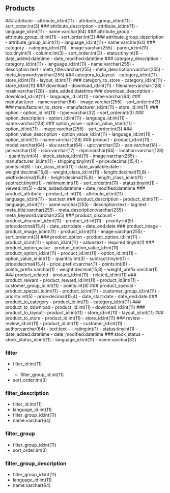 ## Products
<a name='attribute'/>
### attribute
- attribute_id:int(11)
- attribute_group_id:int(11)
- sort_order:int(3)

<a name='attribute_description'/>
### attribute_description
- attribute_id:int(11)
- language_id:int(11)
- name:varchar(64)

<a name='attribute_group'/>
### attribute_group
- attribute_group_id:int(11)
- sort_order:int(3)

<a name='attribute_group_description'/>
### attribute_group_description
- attribute_group_id:int(11)
- language_id:int(11)
- name:varchar(64)

<a name='category'/>
### category
- category_id:int(11)
- image:varchar(255)
- paren_id:int(11)
- top:tinyint(1)
- column:int(3)
- sort_order:int(3)
- status:tinyint(1)
- date_added:datetime
- date_modified:datetime

<a name='category_description'/>
### category_description
- category_id:int(11)
- language_id:int(11)
- name:varchar(255)
- description:text
- meta_title:varchar(255)
- meta_description:varchar(255)
- meta_keyword:varchar(255)

<a name='category_to_layout'/>
### category_to_layout
- category_id:int(11)
- store_id:int(11)
- layout_id:int(11)

<a name='category_to_store'/>
### category_to_store
- category_id:int(11)
- store_id:int(11)

<a name='download'/>
### download
- download_id:int(11)
- filename:varchar(128)
- mask:varchar(128)
- date_added:datetime

<a name='download_description'/>
### download_description
- download_id:int(11)
- language_id:int(11)
- name:varchar(64)

<a name='manufacturer'/>
### manufacturer
- name:varchar(64)
- image:varchar(255)
- sort_order:int(3)

<a name='manufacturer_to_store'/>
### manufacturer_to_store
- manufacturer_id:int(11)
- store_id:int(11)

<a name='option'/>
### option
- option_id:int(11)
- type:varchar(32)
- sort_order:int(3)

<a name='option_description'/>
### option_description
- option_id:int(11)
- language_id:int(11)
- name:varchar(128)

<a name='option_value'/>
### option_value
- option_value_id:int(11)
- option_id:int(11)
- image:varchar(255)
- sort_order:int(3) 
 
<a name='option_value_description'/>
### option_value_description
- option_value_id:int(11)
- language_id:int(11)
- option_id:int(11)
- name:varchar(128)
 
<a name='product'/>
### product
- product_id:int(11)
- model:varchar(64)
- sku:varchar(64)
- upc:varchar(12)
- ean:varchar(14)
- jan:varchar(13)
- isbn:varchar(17)
- mpn:varchar(64)
- location:varchar(128)
- quantity:int(4)
- stock_status_id:int(11)
- image:varchar(255)
- manufacturer_id:int(11)
- shipping:tinyint(1)
- price:decimal(15,4)
- points:int(8)
- tax_class_id:int(11)
- date_available:date
- weight:decimal(15,8)
- weight_class_id:int(11)
- length:decimal(15,8)
- width:decimal(15,8)
- height:decimal(15,8)
- length_class_id:int(11)
- subtract:tinyint(1)
- minimum:int(11)
- sort_order:int(11)
- status:tinyint(1)
- viewed:int(5)
- date_added:datetime
- date_modified:datetime

<a name='product_attribute'/>
### product_attribute
- product_id:int(11)
- attribute_id:int(11)
- language_id:int(11)
- text:text

<a name='product_description'/>
### product_description
- product_id:int(11)
- language_id:int(11)
- name:varchar(255)
- description:text
- tag:text
- meta_title:varchar(255)
- meta_description:varchar(255)
- meta_keyword:varchar(255)

<a name='product_discount'/>
### product_discount
- product_discount_id:int(11)
- product_id:int(11)
- priority:int(5)
- price:decimal(15,4)
- date_start:date
- date_end:date

<a name='product_image'/>
### product_image
- product_image_id:int(11)
- product_id:int(11)
- image:varchar(255)
- sort_order:int(3)

<a name='product_option'/>
### product_option
- product_option_id:int(11)
- product_id:int(11)
- option_id:int(11)
- value:text
- required:tinyint(1)

<a name='product_option_value'/>
### product_option_value
- product_option_value_id:int(11)
- product_option_id:int(11)
- product_id:int(11)
- option_id:int(11)
- option_value_id:int(11)
- quantity:int(3)
- subtract:tinyint(1)
- price:decimal(15,4)
- price_prefix:varchar(1)
- points:int(8)
- points_prefix:varchar(1)
- weight:decimal(15,8)
- weight_prefix:varchar(1)

<a name='product_related'/>
### product_related
- product_id:int(11)
- related_id:int(11)

<a name='product_reward'/>
### product_reward
- product_reward_id:int(11)
- product_id|int(11)
- customer_group_id:int(11)
- points:int(8)

<a name='product_special'/>
### product_special
- product_special_id:int(11)
- product_id:int(11)
- customer_group_id:int(11)
- priority:int(5)
- price:decimal(15,4)
- date_start:date
- date_end:date

<a name='product_to_category'/>
### product_to_category
- product_id:int(11)
- category_id:int(11)

<a name='product_to_download'/>
### product_to_download
- product_id:int(11)
- download_id:int(11)

<a name='product_to_layout'/>
### product_to_layout
- product_id:int(11)
- store_id:int(11)
- layout_id:int(11)

<a name='product_to_store'/>
### product_to_store
- product_id:int(11)
- store_id:int(11)

<a name='review'/>
### review
- review_id:int(11)
- product_id:int(11)
- customer_id:int(11)
- author:varchar(64)
- text:text
- - rating:int(1)
- status:tinyint(1)
- date_added:datetime
- date_modified:datetime

<a name='stock_status'/>
### stock_status
- stock_status_id:int(11)
- language_id:int(11)
- name:varchar(32)

### filter
- filter_id:int(11)
- - filter_group_id:int(11)
- sort_order:int(3)

### filter_description
- filter_id:int(11)
- language_id:int(11)
- filter_group_id:int(11)
- name:varchar(64)

### filter_group
- filter_group_id:int(11)
- sort_order:int(3)

### filter_group_description
- filter_group_id:int(11)
- language_id:int(11)
- name:varchar(64)